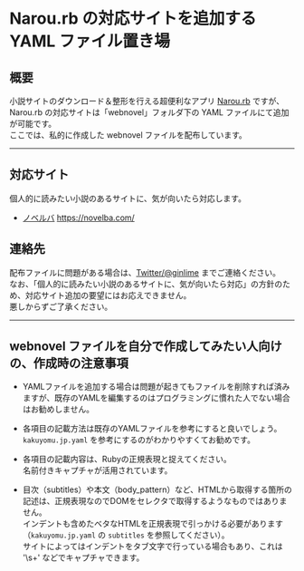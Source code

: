 # Narou.rb の対応サイトを追加する YAML ファイル置き場

## 概要

小説サイトのダウンロード＆整形を行える超便利なアプリ [Narou.rb](https://github.com/whiteleaf7/narou) ですが、Narou.rb の対応サイトは「webnovel」フォルダ下の YAML ファイルにて追加が可能です。  
ここでは、私的に作成した webnovel ファイルを配布しています。

----

## 対応サイト
個人的に読みたい小説のあるサイトに、気が向いたら対応します。

- [ノベルバ](https://novelba.com/) https://novelba.com/

## 連絡先
配布ファイルに問題がある場合は、[Twitter/@ginlime](https://twitter.com/ginlime) までご連絡ください。  
なお、「個人的に読みたい小説のあるサイトに、気が向いたら対応」の方針のため、対応サイト追加の要望にはお応えできません。  
悪しからずご了承ください。

----

## webnovel ファイルを自分で作成してみたい人向けの、作成時の注意事項

- YAMLファイルを追加する場合は問題が起きてもファイルを削除すれば済みますが、既存のYAMLを編集するのはプログラミングに慣れた人でない場合はお勧めしません。

- 各項目の記載方法は既存のYAMLファイルを参考にすると良いでしょう。  
`kakuyomu.jp.yaml` を参考にするのがわかりやすくてお勧めです。

- 各項目の記載内容は、Rubyの正規表現と捉えてください。  
名前付きキャプチャが活用されています。

- 目次（subtitles）や本文（body_pattern）など、HTMLから取得する箇所の記述は、正規表現なのでDOMをセレクタで取得するようなものではありません。  
インデントも含めたベタなHTMLを正規表現で引っかける必要があります（`kakuyomu.jp.yaml` の `subtitles` を参照してください）。  
サイトによってはインデントをタブ文字で行っている場合もあり、これは '\s+' などでキャプチャできます。